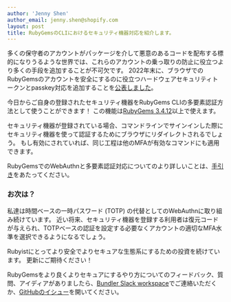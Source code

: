 ```yaml
---
author: 'Jenny Shen'
author_email: jenny.shen@shopify.com
layout: post
title: RubyGemsのCLIにおけるセキュリティ機器対応を紹介します。
---
```


多くの保守者のアカウントがパッケージを介して悪意のあるコードを配布する標的になりうるような世界では、これらのアカウントの乗っ取りの防止に役立つより多くの手段を追加することが不可欠です。
2022年末に、ブラウザでのRubyGemsのアカウントを安全にするのに役立つハードウェアセキュリティトークンとpasskey対応を追加することを[公表しました](https://blog.rubygems.org/2022/12/21/introducing-hardware-security-token-and-passkey-support.html)。

今日からご自身の登録されたセキュリティ機器をRubyGems CLIの多要素認証方法として使うことができます！
この機能は[RubyGems
3.4.12](https://blog.rubygems.org/2023/04/11/3.4.12-released.html)以上で使えます。

セキュリティ機器が登録されている場合、コマンドラインでサインインした際にセキュリティ機器を使って認証するためにブラウザにリダイレクトされるでしょう。
もし有効にされていれば、同じ工程は他のMFAが有効なコマンドにも適用できます。

RubyGemsでのWebAuthnと多要素認証対応についてのより詳しいことは、[手引き](https://guides.rubygems.org/setting-up-multifactor-authentication/)をあたってください。

### お次は？
私達は時間ベースの一時パスワード (TOTP) の代替としてのWebAuthnに取り組み続けています。
近い将来、セキュリティ機器を登録する利用者は復元コードが与えられ、TOTPベースの認証を設定する必要なくアカウントの適切なMFA水準を選択できるようになるでしょう。

Rubyistにとってより安全でよりセキュアな生態系にするための投資を続けています。
更新にご期待ください！

RubyGemsをより良くよりセキュアにするやり方についてのフィードバック、質問、アイディアがありましたら、[Bundler Slack
workspace](https://bundler.slack.com/)でご連絡いただくか、[GitHubのイシュー](https://github.com/rubygems/rubygems.org/issues)を開いてください。
